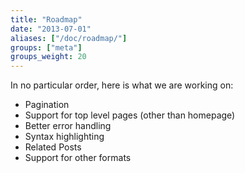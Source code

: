 ```yaml
---
title: "Roadmap"
date: "2013-07-01"
aliases: ["/doc/roadmap/"]
groups: ["meta"]
groups_weight: 20
---
```


In no particular order, here is what we are working on:

 * Pagination
 * Support for top level pages (other than homepage)
 * Better error handling
 * Syntax highlighting
 * Related Posts
 * Support for other formats



